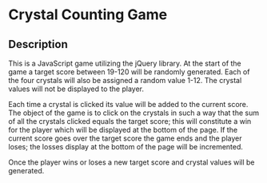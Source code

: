 # Crystal Counting Game

## Description
This is a JavaScript game utilizing the jQuery library. At the start of the game a target score between 19-120 will be randomly generated. Each of the four crystals will also be assigned a random value 1-12. The crystal values will not be displayed to the player. 

Each time a crystal is clicked its value will be added to the current score. The object of the game is to click on the crystals in such a way that the sum of all the crystals clicked equals the target score; this will constitute a win for the player which will be displayed at the bottom of the page. If the current score goes over the target score the game ends and the player loses; the losses display at the bottom of the page will be incremented. 

Once the player wins or loses a new target score and crystal values will be generated.
